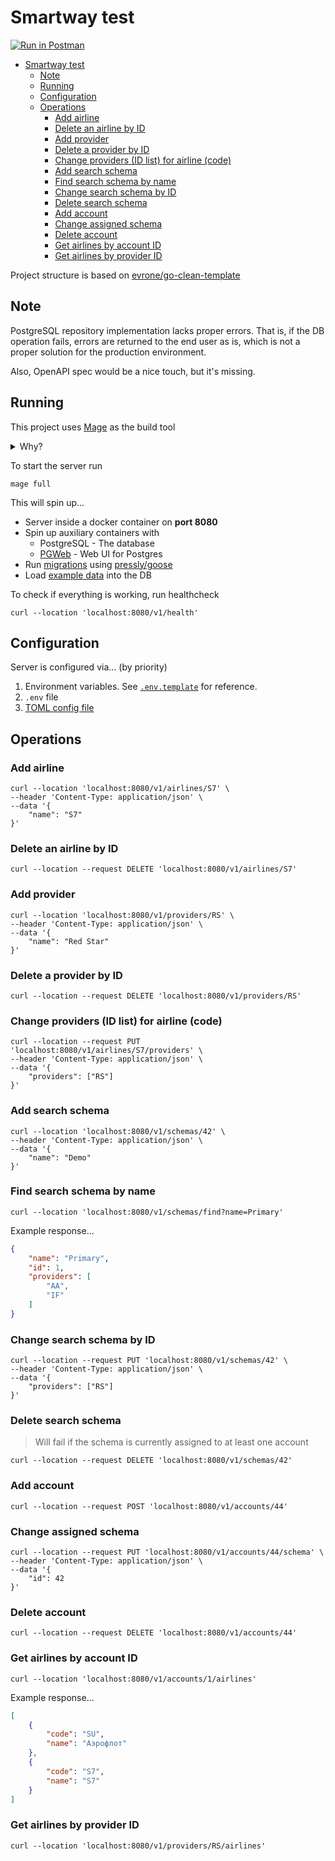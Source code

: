 # Smartway test

[![Run in Postman](https://run.pstmn.io/button.svg)](https://app.getpostman.com/run-collection/18839470-3aee72e0-6b99-454a-8ddf-a4ed483b2444?action=collection%2Ffork&source=rip_markdown&collection-url=entityId%3D18839470-3aee72e0-6b99-454a-8ddf-a4ed483b2444%26entityType%3Dcollection%26workspaceId%3Dae41c6ce-f7e9-4fdd-9855-aaa4689acb54)

<!--toc:start-->
- [Smartway test](#smartway-test)
  - [Note](#note)
  - [Running](#running)
  - [Configuration](#configuration)
  - [Operations](#operations)
    - [Add airline](#add-airline)
    - [Delete an airline by ID](#delete-an-airline-by-id)
    - [Add provider](#add-provider)
    - [Delete a provider by ID](#delete-a-provider-by-id)
    - [Change providers (ID list) for airline (code)](#change-providers-id-list-for-airline-code)
    - [Add search schema](#add-search-schema)
    - [Find search schema by name](#find-search-schema-by-name)
    - [Change search schema by ID](#change-search-schema-by-id)
    - [Delete search schema](#delete-search-schema)
    - [Add account](#add-account)
    - [Change assigned schema](#change-assigned-schema)
    - [Delete account](#delete-account)
    - [Get airlines by account ID](#get-airlines-by-account-id)
    - [Get airlines by provider ID](#get-airlines-by-provider-id)
<!--toc:end-->

Project structure is based on [evrone/go-clean-template](https://github.com/evrone/go-clean-template)

## Note

PostgreSQL repository implementation lacks proper errors.
That is, if the DB operation fails, errors are returned to the end user as is, which is not
a proper solution for the production environment.

Also, OpenAPI spec would be a nice touch, but it's missing.

## Running

This project uses [Mage](https://magefile.org/) as the build tool

<details>
<summary>Why?</summary>

From the [Mage](https://magefile.org/) website...

> Makefiles are hard to read and hard to write. Mostly because makefiles are
> essentially fancy bash scripts with significant white space and
> additional make-related syntax.
>
> Mage lets you have multiple magefiles, name your magefiles whatever
> you want, and they’re easy to customize for multiple operating systems.
> Mage has no dependencies (aside from go) and runs just fine on all major
> operating systems, whereas make generally uses bash which is not well
> supported on Windows. Go is superior to bash for any non-trivial task
> involving branching, looping, anything that’s not just straight line
> execution of commands. And if your project is written in Go, why
> introduce another language as idiosyncratic as bash?
> Why not use the language your contributors are already comfortable with?

</details>

To start the server run

```shell
mage full
```

This will spin up...

- Server inside a docker container on **port 8080**
- Spin up auxiliary containers with
    - PostgreSQL - The database
    - [PGWeb](https://github.com/sosedoff/pgweb) - Web UI for Postgres
- Run [migrations](./migrations) using [pressly/goose](https://github.com/pressly/goose)
- Load [example data](./example-data.sql) into the DB

To check if everything is working, run healthcheck

```shell
curl --location 'localhost:8080/v1/health'
```

## Configuration

Server is configured via... (by priority)

1. Environment variables. See [`.env.template`](./.env.template) for reference.
2. `.env` file
3. [TOML config file](./config/config.toml)

## Operations

### Add airline

```shell
curl --location 'localhost:8080/v1/airlines/S7' \
--header 'Content-Type: application/json' \
--data '{
    "name": "S7"
}'
```

### Delete an airline by ID

```shell
curl --location --request DELETE 'localhost:8080/v1/airlines/S7'
```

### Add provider

```shell
curl --location 'localhost:8080/v1/providers/RS' \
--header 'Content-Type: application/json' \
--data '{
    "name": "Red Star"
}'
```

### Delete a provider by ID

```shell
curl --location --request DELETE 'localhost:8080/v1/providers/RS'
```

### Change providers (ID list) for airline (code)

```shell
curl --location --request PUT 'localhost:8080/v1/airlines/S7/providers' \
--header 'Content-Type: application/json' \
--data '{
    "providers": ["RS"]
}'
```

### Add search schema

```shell
curl --location 'localhost:8080/v1/schemas/42' \
--header 'Content-Type: application/json' \
--data '{
    "name": "Demo"
}'
```

### Find search schema by name

```shell
curl --location 'localhost:8080/v1/schemas/find?name=Primary'
```

Example response...

```json
{
    "name": "Primary",
    "id": 1,
    "providers": [
        "AA",
        "IF"
    ]
}
```

### Change search schema by ID

```shell
curl --location --request PUT 'localhost:8080/v1/schemas/42' \
--header 'Content-Type: application/json' \
--data '{
    "providers": ["RS"]
}'
```

### Delete search schema

> Will fail if the schema is currently assigned to at least one account

```shell
curl --location --request DELETE 'localhost:8080/v1/schemas/42'
```

### Add account

```shell
curl --location --request POST 'localhost:8080/v1/accounts/44'
```

### Change assigned schema

```shell
curl --location --request PUT 'localhost:8080/v1/accounts/44/schema' \
--header 'Content-Type: application/json' \
--data '{
    "id": 42
}'
```

### Delete account

```shell
curl --location --request DELETE 'localhost:8080/v1/accounts/44'
```

### Get airlines by account ID

```shell
curl --location 'localhost:8080/v1/accounts/1/airlines'
```

Example response...


```json
[
    {
        "code": "SU",
        "name": "Аэрофлот"
    },
    {
        "code": "S7",
        "name": "S7"
    }
]
```

### Get airlines by provider ID

```shell
curl --location 'localhost:8080/v1/providers/RS/airlines'
```
